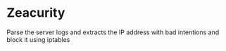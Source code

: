 # Zeacurity
Parse the server logs and extracts the IP address with bad intentions and block it using iptables
